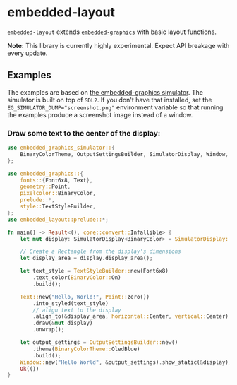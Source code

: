 embedded-layout
===============

`embedded-layout` extends [`embedded-graphics`] with basic layout functions.

**Note:** This library is currently highly experimental. Expect API breakage with every update.

## Examples

The examples are based on [the embedded-graphics simulator](https://github.com/jamwaffles/embedded-graphics/tree/master/simulator). The simulator is built on top of `SDL2`. If you don't have that installed, set the `EG_SIMULATOR_DUMP="screenshot.png"` environment variable so that running the examples produce a screenshot image instead of a window.

### Draw some text to the center of the display:

```rust
use embedded_graphics_simulator::{
    BinaryColorTheme, OutputSettingsBuilder, SimulatorDisplay, Window,
};

use embedded_graphics::{
    fonts::{Font6x8, Text},
    geometry::Point,
    pixelcolor::BinaryColor,
    prelude::*,
    style::TextStyleBuilder,
};
use embedded_layout::prelude::*;

fn main() -> Result<(), core::convert::Infallible> {
    let mut display: SimulatorDisplay<BinaryColor> = SimulatorDisplay::new(Size::new(129, 129));

    // Create a Rectangle from the display's dimensions
    let display_area = display.display_area();

    let text_style = TextStyleBuilder::new(Font6x8)
        .text_color(BinaryColor::On)
        .build();

    Text::new("Hello, World!", Point::zero())
        .into_styled(text_style)
        // align text to the display
        .align_to(&display_area, horizontal::Center, vertical::Center)
        .draw(&mut display)
        .unwrap();

    let output_settings = OutputSettingsBuilder::new()
        .theme(BinaryColorTheme::OledBlue)
        .build();
    Window::new("Hello World", &output_settings).show_static(&display);
    Ok(())
}
```

[`embedded-graphics`]: https://github.com/jamwaffles/embedded-graphics/
